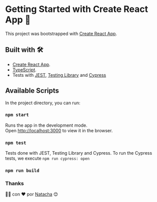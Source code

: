  # Getting Started with Create React App 🚀

This project was bootstrapped with [Create React App](https://github.com/facebook/create-react-app).

## Built with 🛠️

- [Create React App](https://github.com/facebook/create-react-app).
- [TypeScript](https://www.typescriptlang.org/).
- Tests with [JEST](https://jestjs.io/en/), [Testing Library](https://testing-library.com/) and [Cypress](https://www.cypress.io/)

## Available Scripts

In the project directory, you can run:
### `npm start`

Runs the app in the development mode.\
Open [http://localhost:3000](http://localhost:3000) to view it in the browser.
### `npm test`

Tests done with JEST, Testing Library and Cypress.
To run the Cypress tests, we execute `npm run cypress: open`
### `npm run build`

### Thanks

👩‍💻 con ❤️ por [Natacha](https://www.linkedin.com/in/natacha-ivannikova-261478113/) 😊


